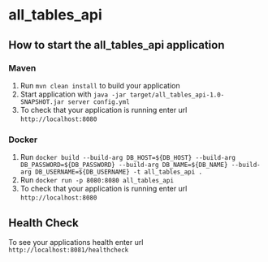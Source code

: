 # all_tables_api

How to start the all_tables_api application
---
### Maven
1. Run `mvn clean install` to build your application
2. Start application with `java -jar target/all_tables_api-1.0-SNAPSHOT.jar server config.yml`
3. To check that your application is running enter url `http://localhost:8080`

### Docker
1. Run `docker build --build-arg DB_HOST=${DB_HOST} --build-arg DB_PASSWORD=${DB_PASSWORD} --build-arg DB_NAME=${DB_NAME} --build-arg DB_USERNAME=${DB_USERNAME} -t all_tables_api .`
2. Run `docker run -p 8080:8080 all_tables_api`
3. To check that your application is running enter url `http://localhost:8080`

Health Check
---

To see your applications health enter url `http://localhost:8081/healthcheck`
